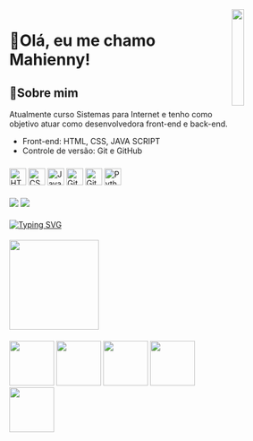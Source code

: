 <img align="right" src="https://user-images.githubusercontent.com/65187002/144930161-2f783401-8d27-4fdf-a2f7-cc0ba32f1f1f.gif" width="21%">

<div>
 <h1>👋Olá, eu me chamo Mahienny!</h1>
</div>

<div>
 <h2>🧠Sobre mim</h2>
</div>

 <div>
 <p>Atualmente curso Sistemas para Internet e tenho como objetivo atuar como desenvolvedora front-end e back-end.</p>

 <ul>
 <li>Front-end: HTML, CSS, JAVA SCRIPT</li>
 <li>Controle de versão: Git e GitHub</li>
 </ul>
 </div>

#####
<div align="left">
  <img src="https://icongr.am/devicon/html5-original.svg" width="30px" alt="HTML5"/>
  <img src="https://icongr.am/devicon/css3-original.svg" width="30px" alt="CSS3"/>
  <img src="https://cdn.jsdelivr.net/gh/devicons/devicon/icons/javascript/javascript-original.svg" width="30px" alt="JavaScript"/>
  <img src="https://cdn.jsdelivr.net/gh/devicons/devicon/icons/git/git-original.svg" width="30px" alt="Git"/>
  <img src="https://cdn.jsdelivr.net/gh/devicons/devicon/icons/github/github-original.svg" width="30px" alt="GitHub"/>
  <img src="https://cdn.jsdelivr.net/gh/devicons/devicon/icons/python/python-original.svg" width="30px" alt="Python"/>
</div>

####


<div style="display: inline_block">
<a href="https://www.linkedin.com/in/mahienny-souza-a87925318" target="_blank"><img src="https://img.shields.io/badge/LinkedIn-0077B5?style=for-the-badge&logo=linkedin&logoColor=white" targe="_blank"></a>
<a href="mailto:mahienny90@gmail.com"><img src="https://img.shields.io/badge/-Gmail-%23333?style=for-the-badge&logo=gmail&logoColor=white" target="_blank"></a>
</div>

####

<a href="https://git.io/typing-svg"><img src="https://readme-typing-svg.demolab.com?font=Fira+Code&weight=50&size=25&pause=1000&color=ea580c&center=true&width=1000&lines=-------------------------------------------------------------------------------------------------" alt="Typing SVG"></a>

####

<div>
  <img height="160em" src="https://github-readme-stats.vercel.app/api/top-langs/?username=mahiennysouza&theme=tokyonight&layout=compact&custom_title=Tecnologias&langs_count=9"/>
</div>

####

<div align="left">
  <img src="https://user-images.githubusercontent.com/74038190/218265814-3084a4ba-809c-4135-afc0-8685d0f634b3.gif" width="80" />
  <img src="https://user-images.githubusercontent.com/74038190/216655818-2e7b9a31-49bf-4744-85a8-db8a2577c45c.gif" width="80" />
  <img src="https://user-images.githubusercontent.com/74038190/216649417-9acc58df-9186-4132-ad43-819a57babb67.gif" width="80" />
  <img src="https://user-images.githubusercontent.com/74038190/214644152-52f47eb3-5e31-4f47-8758-05c9468d5596.gif" width="80" />
  <img src="https://user-images.githubusercontent.com/74038190/216654112-f34391b7-72e0-4053-8849-30dcaeaa1aaa.gif" width="80" />
</div>












